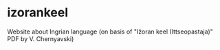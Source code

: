 izorankeel
==========

Website about Ingrian language (on basis of "Ižoran keel (Ittseopastaja)" PDF by V. Chernyavski)
